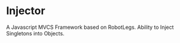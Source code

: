 Injector
========

A Javascript MVCS Framework based on RobotLegs. Ability to Inject Singletons into Objects.